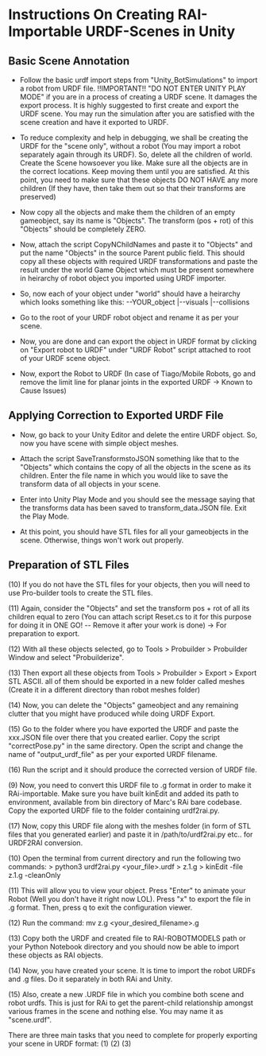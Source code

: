 # Instructions On Creating RAI-Importable URDF-Scenes in Unity

## Basic Scene Annotation
- Follow the basic urdf import steps from "Unity_BotSimulations" to import a robot from URDF file. 
!!IMPORTANT!!
"DO NOT ENTER UNITY PLAY MODE" if you are in a process of creating a URDF scene. It damages the export process. It is highly suggested to first create and export the URDF scene. You may run the simulation after you are satisfied with the scene creation and have it exported to URDF.

- To reduce complexity and help in debugging, we shall be creating the URDF for the "scene only", without a robot (You may import a robot separately again through its URDF). So, delete all the children of world. Create the Scene howsoever you like. Make sure all the objects are in the correct locations. Keep moving them until you are satisfied. At this point, you need to make sure that these objects DO NOT HAVE any more children (If they have, then take them out so that their transforms are preserved)

- Now copy all the objects and make them the children of an empty gameobject, say its name is "Objects". The transform (pos + rot) of this "Objects" should be completely ZERO. 

- Now, attach the script CopyNChildNames and paste it to "Objects" and put the name "Objects" in the source Parent public field. This should copy all these objects with required URDF transformations and paste the result under the world Game Object which must be present somewhere in heirarchy of robot object you imported using URDF importer.

- So, now each of your object under "world" should have a heirarchy which looks something like this:
        --YOUR_object
          |--visuals
          |--collisions

- Go to the root of your URDF robot object and rename it as per your scene.

- Now, you are done and can export the object in URDF format by clicking on "Export robot to URDF" under "URDF Robot" script attached to root of your URDF scene object.

- Now, export the Robot to URDF (In case of Tiago/Mobile Robots, go and remove the limit line for planar joints in the exported URDF -> Known to Cause Issues)

## Applying Correction to Exported URDF File

- Now, go back to your Unity Editor and delete the entire URDF object. So, now you have scene with simple object meshes.

- Attach the script SaveTransformstoJSON something like that to the "Objects" which contains the copy of all the objects in the scene as its children. Enter the file name in which you would like to save the transform data of all objects in your scene.

- Enter into Unity Play Mode and you should see the message saying that the transforms data has been saved to transform_data.JSON file. Exit the Play Mode.

- At this point, you should have STL files for all your gameobjects in the scene. Otherwise, things won't work out properly.

## Preparation of STL Files

(10) If you do not have the STL files for your objects, then you will need to use Pro-builder tools to create the STL files.

(11) Again, consider the "Objects" and set the transform pos + rot of all its children equal to zero (You can attach script Reset.cs to it for this purpose for doing it in ONE GO! -- Remove it after your work is done) -> For preparation to export.

(12) With all these objects selected, go to Tools > Probuilder > Probuilder Window and select "Probuilderize".

(13) Then export all these objects from Tools > Probuilder > Export > Export STL ASCII. all of them should be exported in a new folder called meshes (Create it in a different directory than robot meshes folder)

(14) Now, you can delete the "Objects" gameobject and any remaining clutter that you might have produced while doing URDF Export.

(15) Go to the folder where you have exported the URDF and paste the xxx.JSON file over there that you created earlier. Copy the script "correctPose.py" in the same directory. Open the script and change the name of "output_urdf_file" as per your exported URDF filename.

(16) Run the script and it should produce the corrected version of URDF file.

(9) Now, you need to convert this URDF file to .g format in order to make it RAi-importable. Make sure you have built kinEdit and added its path to environment, available from bin directory of Marc's RAi bare codebase. Copy the exported URDF file to the folder containing urdf2rai.py.

(17) Now, copy this URDF file along with the meshes folder (in form of STL files that you generated earlier) and paste it in /path/to/urdf2rai.py etc.. for URDF2RAI conversion. 

(10) Open the terminal from current directory and run the following two commands:
        > python3 urdf2rai.py <your_file>.urdf > z.1.g
        > kinEdit -file z.1.g -cleanOnly

(11) This will allow you to view your object. Press "Enter" to animate your Robot (Well you don't have it right now LOL). Press "x" to export the file in .g format. Then, press q to exit the configuration viewer.

(12) Run the command: mv z.g <your_desired_filename>.g

(13) Copy both the URDF and created file to RAI-ROBOTMODELS path or your Python Notebook directory and you should now be able to import these objects as RAI objects.

(14) Now, you have created your scene. It is time to import the robot URDFs and .g files. Do it separately in both RAi and Unity. 

(15) Also, create a new .URDF file in which you combine both scene and robot urdfs. This is just for RAi to get the parent-child relationship amongst various frames in the scene and nothing else. You may name it as "scene.urdf". 

There are three main tasks that you need to complete for properly exporting your scene in URDF format:
(1)
(2)
(3)
